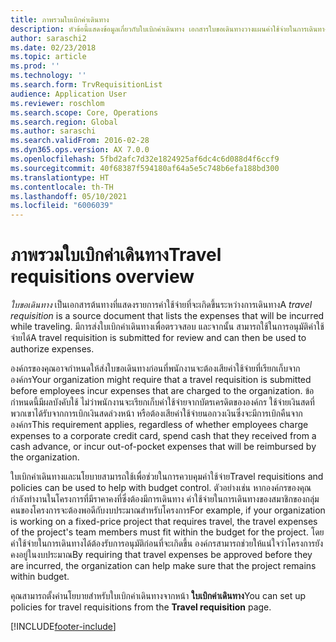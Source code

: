 ```yaml
---
title: ภาพรวมใบเบิกค่าเดินทาง
description: หัวข้อนี้แสดงข้อมูลเกี่ยวกับใบเบิกค่าเดินทาง เอกสารใบขอเดินทางวางแผนค่าใช้จ่ายในการเดินทาง
author: saraschi2
ms.date: 02/23/2018
ms.topic: article
ms.prod: ''
ms.technology: ''
ms.search.form: TrvRequisitionList
audience: Application User
ms.reviewer: roschlom
ms.search.scope: Core, Operations
ms.search.region: Global
ms.author: saraschi
ms.search.validFrom: 2016-02-28
ms.dyn365.ops.version: AX 7.0.0
ms.openlocfilehash: 5fbd2afc7d32e1824925af6dc4c6d088d4f6ccf9
ms.sourcegitcommit: 40f68387f594180af64a5e5c748b6efa188bd300
ms.translationtype: HT
ms.contentlocale: th-TH
ms.lasthandoff: 05/10/2021
ms.locfileid: "6006039"
---
```

# <a name="travel-requisitions-overview"></a><span data-ttu-id="ff5ad-104">ภาพรวมใบเบิกค่าเดินทาง</span><span class="sxs-lookup"><span data-stu-id="ff5ad-104">Travel requisitions overview</span></span>

<span data-ttu-id="ff5ad-105">*ใบขอเดินทาง* เป็นเอกสารต้นทางที่แสดงรายการค่าใช้จ่ายที่จะเกิดขึ้นระหว่างการเดินทาง</span><span class="sxs-lookup"><span data-stu-id="ff5ad-105">A *travel requisition* is a source document that lists the expenses that will be incurred while traveling.</span></span> <span data-ttu-id="ff5ad-106">มีการส่งใบเบิกค่าเดินทางเพื่อตรวจสอบ และจากนั้น สามารถใช้ในการอนุมัติค่าใช้จ่ายได้</span><span class="sxs-lookup"><span data-stu-id="ff5ad-106">A travel requisition is submitted for review and can then be used to authorize expenses.</span></span>

<span data-ttu-id="ff5ad-107">องค์กรของคุณอาจกำหนดให้ส่งใบขอเดินทางก่อนที่พนักงานจะต้องเสียค่าใช้จ่ายที่เรียกเก็บจากองค์กร</span><span class="sxs-lookup"><span data-stu-id="ff5ad-107">Your organization might require that a travel requisition is submitted before employees incur expenses that are charged to the organization.</span></span> <span data-ttu-id="ff5ad-108">ข้อกำหนดนี้มีผลบังคับใช้ ไม่ว่าพนักงานจะเรียกเก็บค่าใช้จ่ายจากบัตรเครดิตขององค์กร ใช้จ่ายเงินสดที่พวกเขาได้รับจากการเบิกเงินสดล่วงหน้า หรือต้องเสียค่าใช้จ่ายนอกวงเงินซึ่งจะมีการเบิกคืนจากองค์กร</span><span class="sxs-lookup"><span data-stu-id="ff5ad-108">This requirement applies, regardless of whether employees charge expenses to a corporate credit card, spend cash that they received from a cash advance, or incur out-of-pocket expenses that will be reimbursed by the organization.</span></span>

<span data-ttu-id="ff5ad-109">ใบเบิกค่าเดินทางและนโยบายสามารถใช้เพื่อช่วยในการควบคุมค่าใช้จ่าย</span><span class="sxs-lookup"><span data-stu-id="ff5ad-109">Travel requisitions and policies can be used to help with budget control.</span></span> <span data-ttu-id="ff5ad-110">ตัวอย่างเช่น หากองค์กรของคุณกำลังทำงานในโครงการที่มีราคาคงที่ซึ่งต้องมีการเดินทาง ค่าใช้จ่ายในการเดินทางของสมาชิกของกลุ่มคนของโครงการจะต้องพอดีกับงบประมาณสำหรับโครงการ</span><span class="sxs-lookup"><span data-stu-id="ff5ad-110">For example, if your organization is working on a fixed-price project that requires travel, the travel expenses of the project's team members must fit within the budget for the project.</span></span> <span data-ttu-id="ff5ad-111">โดยค่าใช้จ่ายในการเดินทางได้ต้องรับการอนุมัติก่อนที่จะเกิดขึ้น องค์กรสามารถช่วยให้แน่ใจว่าโครงการยังคงอยู่ในงบประมาณ</span><span class="sxs-lookup"><span data-stu-id="ff5ad-111">By requiring that travel expenses be approved before they are incurred, the organization can help make sure that the project remains within budget.</span></span>

<span data-ttu-id="ff5ad-112">คุณสามารถตั้งค่านโยบายสำหรับใบเบิกค่าเดินทางจากหน้า **ใบเบิกค่าเดินทาง**</span><span class="sxs-lookup"><span data-stu-id="ff5ad-112">You can set up policies for travel requisitions from the **Travel requisition** page.</span></span>


[!INCLUDE[footer-include](../includes/footer-banner.md)]